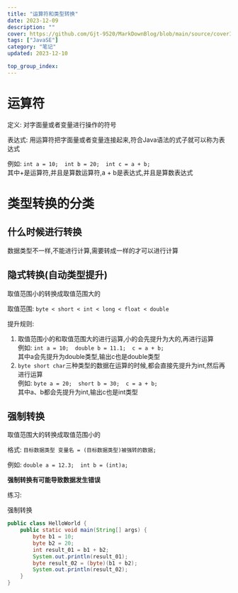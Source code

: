 ```yaml
---
title: "运算符和类型转换"
date: 2023-12-09
description: ""
cover: https://github.com/Gjt-9520/MarkDownBlog/blob/main/source/coverImages/Aimage-135/Aimage62.jpg?raw=true
tags: ["JavaSE"]
category: "笔记"
updated: 2023-12-10

top_group_index:
---
```


# 运算符

定义: 对字面量或者变量进行操作的符号  

表达式: 用运算符把字面量或者变量连接起来,符合Java语法的式子就可以称为表达式    

例如: `int a = 10;  int b = 20;  int c = a + b; `    
其中+是运算符,并且是算数运算符,a + b是表达式,并且是算数表达式    

# 类型转换的分类

## 什么时候进行转换

数据类型不一样,不能进行计算,需要转成一样的才可以进行计算   

## 隐式转换(自动类型提升)

取值范围小的转换成取值范围大的   

取值范围: `byte < short < int < long < float < double`    

提升规则:   
1. 取值范围小的和取值范围大的进行运算,小的会先提升为大的,再进行运算   
例如: `int a = 10;  double b = 11.1;  c = a + b; `   
其中a会先提升为double类型,输出c也是double类型    
2. `byte short char`三种类型的数据在运算的时候,都会直接先提升为int,然后再进行运算    
例如: `byte a = 20;  short b = 30;  c = a + b; `    
其中a、b都会先提升为int,输出c也是int类型    
  
## 强制转换

取值范围大的转换成取值范围小的   

格式: `目标数据类型 变量名 = (目标数据类型)被强转的数据; `    
 
例如: `double a = 12.3;  int b = (int)a; `   

**强制转换有可能导致数据发生错误**   
  
练习: 

强制转换

```java
public class HelloWorld {
    public static void main(String[] args) {
        byte b1 = 10; 
        byte b2 = 20; 
        int result_01 = b1 + b2; 
        System.out.println(result_01); 
        byte result_02 = (byte)(b1 + b2); 
        System.out.println(result_02); 
    }
}
```
